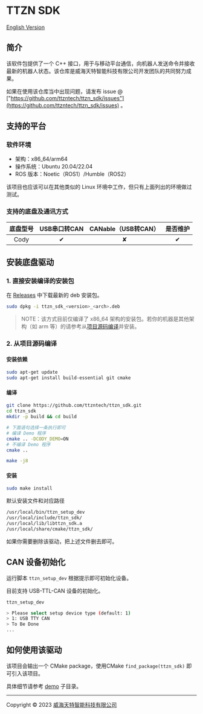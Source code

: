 # TTZN SDK

[English Version](./README-en.md)

## 简介
该软件包提供了一个 C++ 接口，用于与移动平台通信，向机器人发送命令并接收最新的机器人状态。该仓库是威海天特智能科技有限公司开发团队的共同努力成果。


如果在使用该仓库当中出现问题，请发布 issue @ ["https://github.com/ttzntech/ttzn_sdk/issues"](https://github.com/ttzntech/ttzn_sdk/issues) 。

## 支持的平台

### 软件环境
- 架构：x86_64/arm64
- 操作系统：Ubuntu 20.04/22.04
- ROS 版本：Noetic（ROS1）/Humble（ROS2）

该项目也应该可以在其他类似的 Linux 环境中工作，但只有上面列出的环境做过测试。

### 支持的底盘及通讯方式

|      底盘型号      |  USB串口转CAN  |  CANable（USB转CAN）  | 是否维护 |
| :---------------: |  :----------: | :------------------: | :-----: |
|     Cody          |    &#10004;   |       &#10008;       | &#10004;|

## 安装底盘驱动

### 1. 直接安装编译的安装包
在 [Releases](https://github.com/ttzntech/ttzn_sdk/releases) 中下载最新的 deb 安装包。
```bash
sudo dpkg -i ttzn_sdk_<version>_<arch>.deb
```

> NOTE：该方式目前仅编译了 x86_64 架构的安装包。若你的机器是其他架构（如 arm 等）的请参考从[项目源码编译](#2-从项目源码编译)并安装。

### 2. 从项目源码编译

#### 安装依赖
```bash
sudo apt-get update
sudo apt-get install build-essential git cmake
```
#### 编译
```bash
git clone https://github.com/ttzntech/ttzn_sdk.git
cd ttzn_sdk
mkdir -p build && cd build

# 下面语句选择一条执行即可
# 编译 Demo 程序
cmake .. -DCODY_DEMO=ON
# 不编译 Demo 程序
cmake ..

make -j8
```

#### 安装
```bash
sudo make install
```

默认安装文件和对应路径
```bash
/usr/local/bin/ttzn_setup_dev
/usr/local/include/ttzn_sdk/
/usr/local/lib/libttzn_sdk.a
/usr/local/share/cmake/ttzn_sdk/
```
如果你需要删除该驱动，把上述文件删去即可。

## CAN 设备初始化

运行脚本 `ttzn_setup_dev` 根据提示即可初始化设备。 

目前支持 USB-TTL-CAN 设备的初始化。
```bash
ttzn_setup_dev

> Please select setup device type (default: 1)
> 1: USB TTY CAN
> To Be Done
...
```

## 如何使用该驱动

该项目会输出一个 CMake package，使用CMake `find_package(ttzn_sdk)` 即可引入该项目。

具体细节请参考 [demo](./demo) 子目录。

---
Copyright &copy; 2023 [威海天特智能科技有限公司](http://ttzntech.com/)
